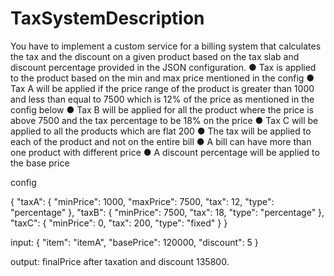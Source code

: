 # TaxSystemDescription
You have to implement a custom service for a billing system that calculates the tax and the discount on a given product based on the tax slab and discount percentage provided in the JSON configuration.
● Tax is applied to the product based on the min and max price mentioned in the config
● Tax A will be applied if the price range of the product is greater than 1000 and less than
equal to 7500 which is 12% of the price as mentioned in the config below
● Tax B will be applied for all the product where the price is above 7500 and the tax
percentage to be 18% on the price
● Tax C will be applied to all the products which are flat 200
● The tax will be applied to each of the product and not on the entire bill
● A bill can have more than one product with different price
● A discount percentage will be applied to the base price


config

{
  "taxA": {
    "minPrice": 1000,
    "maxPrice": 7500,
    "tax": 12,
    "type": "percentage"
  },
  "taxB": {
    "minPrice": 7500,
    "tax": 18,
    "type": "percentage"
  },
  "taxC": {
    "minPrice": 0,
    "tax": 200,
    "type": "fixed"
  }
}


input:
{
  "item": "itemA", "basePrice": 120000, "discount": 5
}

output: finalPrice after taxation and discount 135800.
